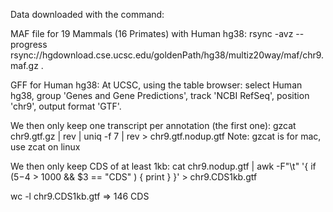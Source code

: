 Data downloaded with the command:

MAF file for 19 Mammals (16 Primates) with Human hg38:
rsync -avz --progress rsync://hgdownload.cse.ucsc.edu/goldenPath/hg38/multiz20way/maf/chr9.maf.gz .

GFF for Human hg38:
At UCSC, using the table browser: select Human hg38, group 'Genes and Gene Predictions', track 'NCBI RefSeq', position 'chr9', output format 'GTF'.

We then only keep one transcript per annotation (the first one):
gzcat chr9.gtf.gz | rev | uniq -f 7 | rev > chr9.gtf.nodup.gtf
Note: gzcat is for mac, use zcat on linux

We then only keep CDS of at least 1kb:
cat chr9.nodup.gtf | awk -F"\t" '{ if ($5-$4 > 1000 && $3 == "CDS" ) { print } }' > chr9.CDS1kb.gtf

wc -l chr9.CDS1kb.gtf
=> 146 CDS
